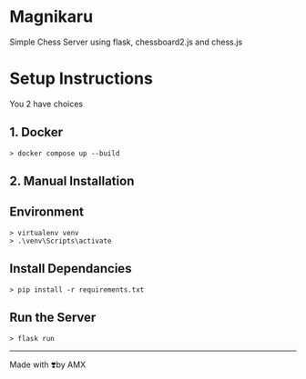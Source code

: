 # Magnikaru
Simple Chess Server using flask, chessboard2.js and chess.js

# Setup Instructions
You 2 have choices

## 1. Docker
```
> docker compose up --build
```

## 2. Manual Installation
## Environment
```
> virtualenv venv
> .\venv\Scripts\activate
```

## Install Dependancies
```
> pip install -r requirements.txt
```

## Run the Server
```
> flask run
```

<hr/>
Made with ❣️by AMX
